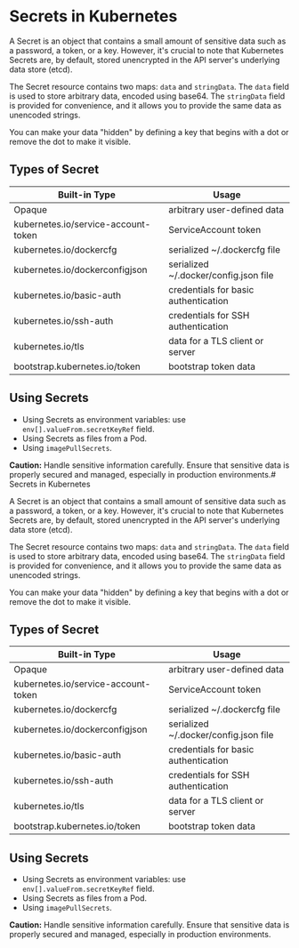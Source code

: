 # Secrets in Kubernetes

A Secret is an object that contains a small amount of sensitive data such as a password, a token, or a key. However, it's crucial to note that Kubernetes Secrets are, by default, stored unencrypted in the API server's underlying data store (etcd).

The Secret resource contains two maps: `data` and `stringData`. The `data` field is used to store arbitrary data, encoded using base64. The `stringData` field is provided for convenience, and it allows you to provide the same data as unencoded strings.

You can make your data "hidden" by defining a key that begins with a dot or remove the dot to make it visible.

## Types of Secret

| Built-in Type                  | Usage                                              |
| ------------------------------ | -------------------------------------------------- |
| Opaque                         | arbitrary user-defined data                        |
| kubernetes.io/service-account-token | ServiceAccount token                            |
| kubernetes.io/dockercfg        | serialized ~/.dockercfg file                       |
| kubernetes.io/dockerconfigjson | serialized ~/.docker/config.json file              |
| kubernetes.io/basic-auth       | credentials for basic authentication               |
| kubernetes.io/ssh-auth         | credentials for SSH authentication                 |
| kubernetes.io/tls              | data for a TLS client or server                    |
| bootstrap.kubernetes.io/token  | bootstrap token data                               |

## Using Secrets

- Using Secrets as environment variables: use `env[].valueFrom.secretKeyRef` field.
- Using Secrets as files from a Pod.
- Using `imagePullSecrets`.

**Caution:** Handle sensitive information carefully. Ensure that sensitive data is properly secured and managed, especially in production environments.# Secrets in Kubernetes

A Secret is an object that contains a small amount of sensitive data such as a password, a token, or a key. However, it's crucial to note that Kubernetes Secrets are, by default, stored unencrypted in the API server's underlying data store (etcd).

The Secret resource contains two maps: `data` and `stringData`. The `data` field is used to store arbitrary data, encoded using base64. The `stringData` field is provided for convenience, and it allows you to provide the same data as unencoded strings.

You can make your data "hidden" by defining a key that begins with a dot or remove the dot to make it visible.

## Types of Secret

| Built-in Type                  | Usage                                              |
| ------------------------------ | -------------------------------------------------- |
| Opaque                         | arbitrary user-defined data                        |
| kubernetes.io/service-account-token | ServiceAccount token                            |
| kubernetes.io/dockercfg        | serialized ~/.dockercfg file                       |
| kubernetes.io/dockerconfigjson | serialized ~/.docker/config.json file              |
| kubernetes.io/basic-auth       | credentials for basic authentication               |
| kubernetes.io/ssh-auth         | credentials for SSH authentication                 |
| kubernetes.io/tls              | data for a TLS client or server                    |
| bootstrap.kubernetes.io/token  | bootstrap token data                               |

## Using Secrets

- Using Secrets as environment variables: use `env[].valueFrom.secretKeyRef` field.
- Using Secrets as files from a Pod.
- Using `imagePullSecrets`.

**Caution:** Handle sensitive information carefully. Ensure that sensitive data is properly secured and managed, especially in production environments.